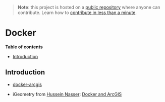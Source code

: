> **Note**: this project is hosted on a [public repository](https://github.com/hhkaos/awesome-arcgis) where anyone can contribute. Learn how to [contribute in less than a minute](https://github.com/hhkaos/awesome-arcgis/blob/master/CONTRIBUTING.md#contributions).

# Docker


<!-- START doctoc generated TOC please keep comment here to allow auto update -->
<!-- DON'T EDIT THIS SECTION, INSTEAD RE-RUN doctoc TO UPDATE -->
**Table of contents**

- [Introduction](#introduction)

<!-- END doctoc generated TOC please keep comment here to allow auto update -->


## Introduction

* [docker-arcgis](https://github.com/mraad/docker-arcgis)

* iGeometry from [Hussein Nasser](https://www.linkedin.com/in/hnaser/): [Docker and ArcGIS](https://www.youtube.com/playlist?list=PLQnljOFTspQV4ka8Csnl40yaXPzAqg2vs)

